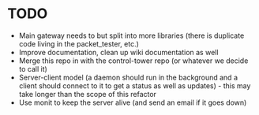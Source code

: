 # TODO

* Main gateway needs to but split into more libraries (there is duplicate code living in the packet_tester, etc.)
* Improve documentation, clean up wiki documentation as well
* Merge this repo in with the control-tower repo (or whatever we decide to call it)
* Server-client model (a daemon should run in the background and a client should connect to it to get a status as well
    as updates) - this may take longer than the scope of this refactor
* Use monit to keep the server alive (and send an email if it goes down)
